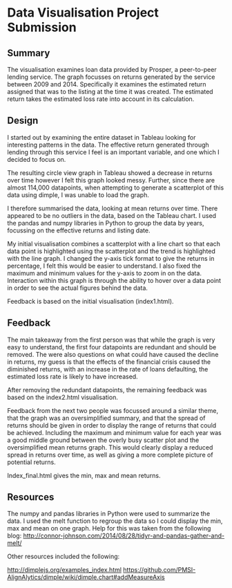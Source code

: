 # Data Visualisation Project Submission



## Summary
The visualisation examines loan data provided by Prosper, a peer-to-peer lending service. The graph focusses on returns generated by the service between 2009 and 2014. Specifically it examines the estimated return assigned that was to the listing at the time it was created. The estimated return takes the estimated loss rate into account in its calculation.

## Design
I started out by examining the entire dataset in Tableau looking for interesting patterns in the data. The effective return generated through lending through this service I feel is an important variable, and one which I decided to focus on.

The resulting circle view graph in Tableau showed a decrease in returns over time however I felt this graph looked messy. Further, since there are almost 114,000 datapoints, when attempting to generate a scatterplot of this data using dimple, I was unable to load the graph.

I therefore summarised the data, looking at mean returns over time. There appeared to be no outliers in the data, based on the Tableau chart. I used the pandas and numpy libraries in Python to group the data by years, focussing on the effective returns and listing date.

My initial visualisation combines a scatterplot with a line chart so that each data point is highlighted using the scatterplot and the trend is highlighted with the line graph. I changed the y-axis tick format to give the returns in percentage, I felt this would be easier to understand. I also fixed the maximum and minimum values for the y-axis to zoom in on the data. Interaction within this graph is through the ability to hover over a data point in order to see the actual figures behind the data. 

Feedback is based on the initial visualisation (index1.html).

## Feedback

The main takeaway from the first person was that while the graph is very easy to understand, the first four datapoints are redundant and should be removed. The were also questions on what could have caused the decline in returns, my guess is that the effects of the financial crisis caused the diminished returns, with an increase in the rate of loans defaulting, the estimated loss rate is likely to have increased.

After removing the redundant datapoints, the remaining feedback was based on the index2.html visualisation.

Feedback from the next two people was focussed around a similar theme, that the graph was an oversimplified summary, and that the spread of returns should be given in order to display the range of returns that could be achieved. Including the maximum and minimum value for each year was a good middle ground between the overly busy scatter plot and the oversimplified mean returns graph. This would clearly display a reduced spread in returns over time, as well as giving a more complete picture of potential returns. 

Index_final.html gives the min, max and mean returns.

## Resources

The numpy and pandas libraries in Python were used to summarize the data.
I used the melt function to regroup the data so I could display the min, max and mean on one graph. Help for this was taken from the following blog:
http://connor-johnson.com/2014/08/28/tidyr-and-pandas-gather-and-melt/

Other resources included the following:

http://dimplejs.org/examples_index.html
https://github.com/PMSI-AlignAlytics/dimple/wiki/dimple.chart#addMeasureAxis


